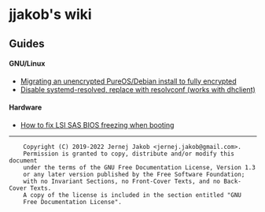 # jjakob's wiki

## Guides

#### GNU/Linux

- [Migrating an unencrypted PureOS/Debian install to fully encrypted](Migrating-an-unencrypted-PureOS-Debian-install-to-fully-encrypted.md)
- [Disable systemd-resolved, replace with resolvconf (works with dhclient)](Disable-systemd-resolved,-replace-with-resolvconf-\(works-with-dhclient\).md)

#### Hardware

- [How to fix LSI SAS BIOS freezing when booting](Hardware/How-to-fix-LSI-SAS-BIOS-freezing-when-booting.md)

***

```
    Copyright (C) 2019-2022 Jernej Jakob <jernej.jakob@gmail.com>.
    Permission is granted to copy, distribute and/or modify this document
    under the terms of the GNU Free Documentation License, Version 1.3
    or any later version published by the Free Software Foundation;
    with no Invariant Sections, no Front-Cover Texts, and no Back-Cover Texts.
    A copy of the license is included in the section entitled "GNU
    Free Documentation License".
```
